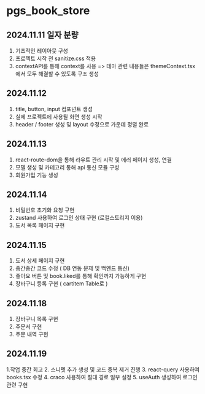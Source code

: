 # pgs_book_store

2024.11.11 일자 분량
--
1. 기초적인 레이아웃 구성
2. 프로젝트 시작 전 sanitize.css 적용
3. contextAPI를 통해 context를 사용 =>
테마 관련 내용들은 themeContext.tsx에서 모두 해결할 수 있도록 구조 생성

2024.11.12
--
1. title, button, input 컴포넌트 생성
2. 실제 프로젝트에 사용될 화면 생성 시작
3. header / footer 생성 및 layout 수정으로 가운데 정렬 완료

2024.11.13
--
1. react-route-dom을 통해 라우트 관리 시작 및 에러 페이지 생성, 연결
2. 모델 생성 및 카테고리 통해 api 통신 모듈 구성
3. 회원가입 기능 생성

2024.11.14
--
1. 비밀번호 초기화 요청 구현
2. zustand 사용하여 로그인 상태 구현 (로컬스토리지 이용)
3. 도서 목록 페이지 구현

2024.11.15
--
1. 도서 상세 페이지 구현
2. 중간중간 코드 수정 ( DB 연동 문제 및 백엔드 통신)
3. 좋아요 버튼 및 book.liked를 통해 확인까지 가능하게 구현
4. 장바구니 등록 구현 ( cartitem Table로 )

2024.11.18
--
1. 장바구니 목록 구현
2. 주문서 구현
3. 주문 내역 구현

2024.11.19
--
1.작업 중간 회고
2. 스니펫 추가 생성 및 코드 중복 제거 진행
3. react-query 사용하여 books.tsx 수정
4. craco 사용하여 절대 경로 일부 설정
5. useAuth 생성하여 로그인 관련 구현
